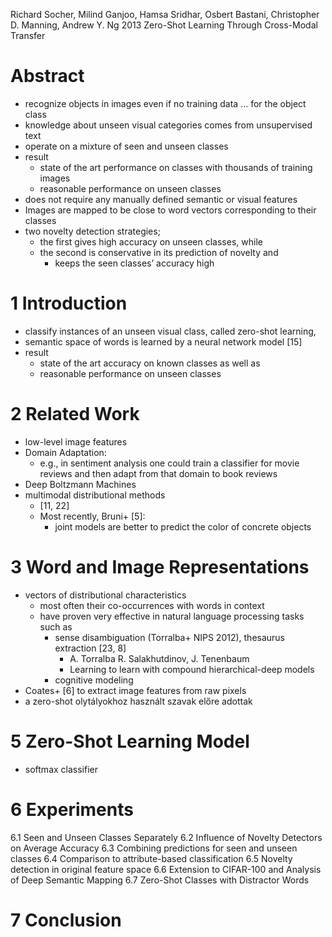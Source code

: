 Richard Socher, Milind Ganjoo, Hamsa Sridhar, Osbert Bastani, Christopher D. Manning, Andrew Y. Ng
2013
Zero-Shot Learning Through Cross-Modal Transfer

# Abstract

* recognize objects in images even if no training data ... for the object class
* knowledge about unseen visual categories comes from unsupervised text
* operate on a mixture of seen and unseen classes
* result
  * state of the art performance on classes with thousands of training images
  * reasonable performance on unseen classes
* does not require any manually defined semantic or visual features
* Images are mapped to be close to word vectors corresponding to their classes
* two novelty detection strategies;
  * the first gives high accuracy on unseen classes, while
  * the second is conservative in its prediction of novelty and
    * keeps the seen classes’ accuracy high

# 1 Introduction

* classify instances of an unseen visual class, called zero-shot learning,
* semantic space of words is learned by a neural network model [15]
* result
  * state of the art accuracy on known classes as well as
  * reasonable performance on unseen classes

# 2 Related Work

* low-level image features
* Domain Adaptation:
  * e.g., in sentiment analysis one could train a classifier for movie reviews
    and then adapt from that domain to book reviews
* Deep Boltzmann Machines
* multimodal distributional methods
  * [11, 22]
  * Most recently, Bruni+ [5]:
    * joint models are better to predict the color of concrete objects

# 3 Word and Image Representations

* vectors of distributional characteristics
  * most often their co-occurrences with words in context
  * have proven very effective in natural language processing tasks such as
    * sense disambiguation (Torralba+ NIPS 2012), thesaurus extraction [23, 8]
      * A. Torralba R. Salakhutdinov, J. Tenenbaum
      * Learning to learn with compound hierarchical-deep models
    * cognitive modeling
* Coates+ [6] to extract image features from raw pixels
* a zero-shot olytályokhoz használt szavak előre adottak

# 5 Zero-Shot Learning Model

* softmax classifier

# 6 Experiments

6.1 Seen and Unseen Classes Separately
6.2 Influence of Novelty Detectors on Average Accuracy
6.3 Combining predictions for seen and unseen classes
6.4 Comparison to attribute-based classification
6.5 Novelty detection in original feature space
6.6 Extension to CIFAR-100 and Analysis of Deep Semantic Mapping
6.7 Zero-Shot Classes with Distractor Words

# 7 Conclusion
